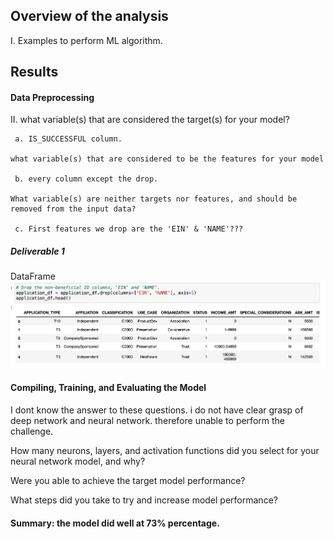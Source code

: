 ## Overview of the analysis
I. Examples to perform ML algorithm.


## Results 
#### Data Preprocessing

II. what variable(s) that are considered the target(s) for your model?

     a. IS_SUCCESSFUL column.

    what variable(s) that are considered to be the features for your model

     b. every column except the drop.

    What variable(s) are neither targets nor features, and should be removed from the input data?
  
     c. First features we drop are the 'EIN' & 'NAME'???

##### Deliverable 1 
DataFrame <br>
![Figure 1](https://github.com/davidhyongae2/network/blob/main/Figure1.png) <br>


#### Compiling, Training, and Evaluating the Model

I dont know the answer to these questions. i do not have clear grasp of deep network and neural network. therefore unable to perform the challenge. 

How many neurons, layers, and activation functions did you select for your neural network model, and why?

Were you able to achieve the target model performance?

What steps did you take to try and increase model performance?


#### Summary: the model did well at 73% percentage. 

